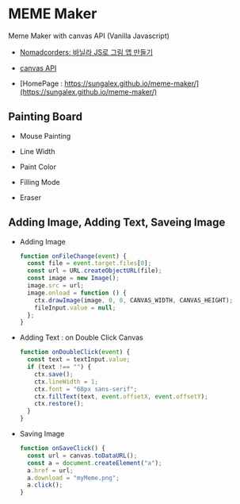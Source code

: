 # MEME Maker

Meme Maker with canvas API (Vanilla Javascript)

- [Nomadcorders: 바닐라 JS로 그림 앱 만들기](https://nomadcoders.co/javascript-for-beginners-2/)

- [canvas API](https://developer.mozilla.org/ko/docs/Web/API/Canvas_API)

- [HomePage : https://sungalex.github.io/meme-maker/](https://sungalex.github.io/meme-maker/)

## Painting Board

- Mouse Painting

- Line Width

- Paint Color

- Filling Mode

- Eraser

## Adding Image, Adding Text, Saveing Image

- Adding Image

  ```js
  function onFileChange(event) {
    const file = event.target.files[0];
    const url = URL.createObjectURL(file);
    const image = new Image();
    image.src = url;
    image.onload = function () {
      ctx.drawImage(image, 0, 0, CANVAS_WIDTH, CANVAS_HEIGHT);
      fileInput.value = null;
    };
  }
  ```

- Adding Text : on Double Click Canvas

  ```js
  function onDoubleClick(event) {
    const text = textInput.value;
    if (text !== "") {
      ctx.save();
      ctx.lineWidth = 1;
      ctx.font = "68px sans-serif";
      ctx.fillText(text, event.offsetX, event.offsetY);
      ctx.restore();
    }
  }
  ```

- Saving Image

  ```js
  function onSaveClick() {
    const url = canvas.toDataURL();
    const a = document.createElement("a");
    a.href = url;
    a.download = "myMeme.png";
    a.click();
  }
  ```
